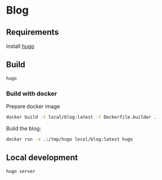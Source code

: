 # Blog 

## Requirements 

Install [hugo](https://gohugo.io/)

## Build

```sh
hugo
```

### Build with docker

Prepare docker image

```sh
docker build -t local/blog:latest -f Dockerfile.builder .
```

Build the blog:

```sh
docker run -v .:/tmp/hugo local/blog:latest hugo
```

## Local development 

```sh
hugo server
```

